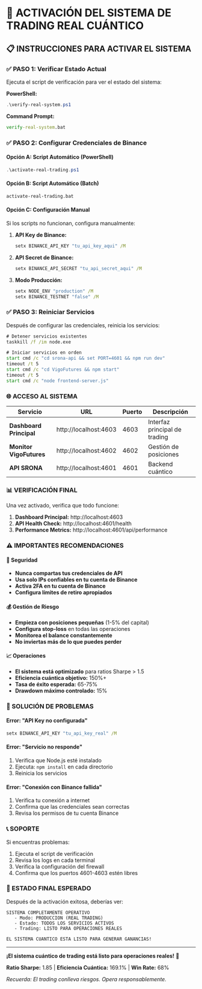 # 🚀 ACTIVACIÓN DEL SISTEMA DE TRADING REAL CUÁNTICO

## 📋 INSTRUCCIONES PARA ACTIVAR EL SISTEMA

### ✅ PASO 1: Verificar Estado Actual
Ejecuta el script de verificación para ver el estado del sistema:

**PowerShell:**
```powershell
.\verify-real-system.ps1
```

**Command Prompt:**
```cmd
verify-real-system.bat
```

### ✅ PASO 2: Configurar Credenciales de Binance

#### Opción A: Script Automático (PowerShell)
```powershell
.\activate-real-trading.ps1
```

#### Opción B: Script Automático (Batch)
```cmd
activate-real-trading.bat
```

#### Opción C: Configuración Manual
Si los scripts no funcionan, configura manualmente:

1. **API Key de Binance:**
   ```cmd
   setx BINANCE_API_KEY "tu_api_key_aqui" /M
   ```

2. **API Secret de Binance:**
   ```cmd
   setx BINANCE_API_SECRET "tu_api_secret_aqui" /M
   ```

3. **Modo Producción:**
   ```cmd
   setx NODE_ENV "production" /M
   setx BINANCE_TESTNET "false" /M
   ```

### ✅ PASO 3: Reiniciar Servicios
Después de configurar las credenciales, reinicia los servicios:

```cmd
# Detener servicios existentes
taskkill /f /im node.exe

# Iniciar servicios en orden
start cmd /c "cd srona-api && set PORT=4601 && npm run dev"
timeout /t 5
start cmd /c "cd VigoFutures && npm start"
timeout /t 5
start cmd /c "node frontend-server.js"
```

### 🌐 ACCESO AL SISTEMA

| Servicio | URL | Puerto | Descripción |
|----------|-----|--------|-------------|
| **Dashboard Principal** | http://localhost:4603 | 4603 | Interfaz principal de trading |
| **Monitor VigoFutures** | http://localhost:4602 | 4602 | Gestión de posiciones |
| **API SRONA** | http://localhost:4601 | 4601 | Backend cuántico |

### 📊 VERIFICACIÓN FINAL

Una vez activado, verifica que todo funcione:

1. **Dashboard Principal:** http://localhost:4603
2. **API Health Check:** http://localhost:4601/health
3. **Performance Metrics:** http://localhost:4601/api/performance

### ⚠️ IMPORTANTES RECOMENDACIONES

#### 🔐 Seguridad
- **Nunca compartas tus credenciales de API**
- **Usa solo IPs confiables en tu cuenta de Binance**
- **Activa 2FA en tu cuenta de Binance**
- **Configura límites de retiro apropiados**

#### 💰 Gestión de Riesgo
- **Empieza con posiciones pequeñas** (1-5% del capital)
- **Configura stop-loss** en todas las operaciones
- **Monitorea el balance constantemente**
- **No inviertas más de lo que puedes perder**

#### 📈 Operaciones
- **El sistema está optimizado** para ratios Sharpe > 1.5
- **Eficiencia cuántica objetivo:** 150%+
- **Tasa de éxito esperada:** 65-75%
- **Drawdown máximo controlado:** 15%

### 🔧 SOLUCIÓN DE PROBLEMAS

#### Error: "API Key no configurada"
```cmd
setx BINANCE_API_KEY "tu_api_key_real" /M
```

#### Error: "Servicio no responde"
1. Verifica que Node.js esté instalado
2. Ejecuta: `npm install` en cada directorio
3. Reinicia los servicios

#### Error: "Conexión con Binance fallida"
1. Verifica tu conexión a internet
2. Confirma que las credenciales sean correctas
3. Revisa los permisos de tu cuenta Binance

### 📞 SOPORTE

Si encuentras problemas:
1. Ejecuta el script de verificación
2. Revisa los logs en cada terminal
3. Verifica la configuración del firewall
4. Confirma que los puertos 4601-4603 estén libres

### 🎯 ESTADO FINAL ESPERADO

Después de la activación exitosa, deberías ver:

```
SISTEMA COMPLETAMENTE OPERATIVO
   - Modo: PRODUCCION (REAL TRADING)
   - Estado: TODOS LOS SERVICIOS ACTIVOS
   - Trading: LISTO PARA OPERACIONES REALES

EL SISTEMA CUANTICO ESTA LISTO PARA GENERAR GANANCIAS!
```

---

**¡El sistema cuántico de trading está listo para operaciones reales!** 🚀

**Ratio Sharpe:** 1.85 | **Eficiencia Cuántica:** 169.1% | **Win Rate:** 68%

*Recuerda: El trading conlleva riesgos. Opera responsablemente.*